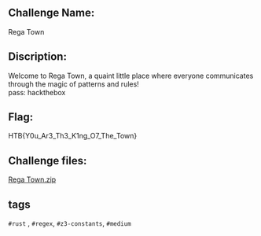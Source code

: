 Challenge Name: 
----------------------------
Rega Town

Discription: 
----------------------------
Welcome to Rega Town, a quaint little place where everyone communicates through the magic of patterns and rules!  \
pass: hackthebox

Flag:
----------------------------
HTB{Y0u_Ar3_Th3_K1ng_O7_The_Town}

Challenge files:
----------------------------
[Rega Town.zip]( )

tags
----------------------------
`#rust` , `#regex`, `#z3-constants`, `#medium`

